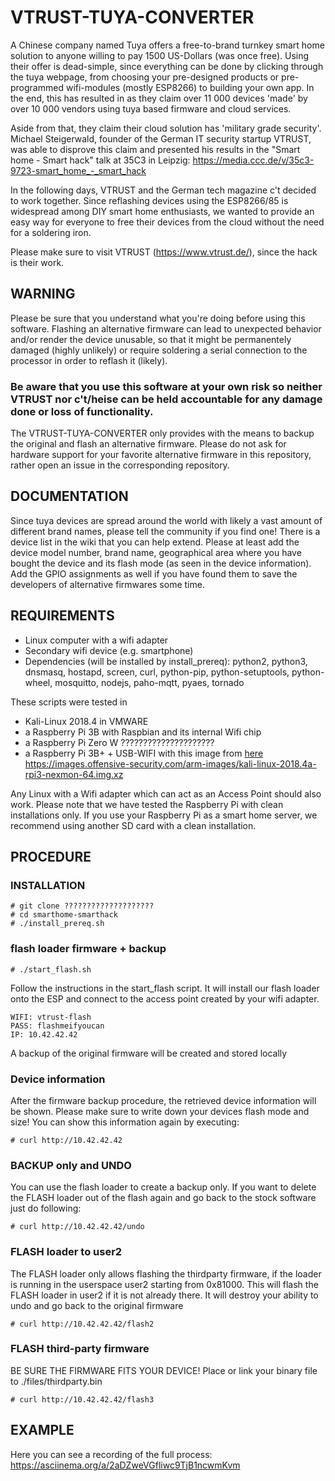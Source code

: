 # VTRUST-TUYA-CONVERTER
A Chinese company named Tuya offers a free-to-brand turnkey smart home solution to anyone willing to pay 1500 US-Dollars (was once free). Using their offer is dead-simple, since everything can be done by clicking through the tuya webpage, from choosing your pre-designed products or pre-programmed wifi-modules (mostly ESP8266) to building your own app. In the end, this has resulted in as they claim over 11 000 devices 'made' by over 10 000 vendors using tuya based firmware and cloud services.

Aside from that, they claim their cloud solution has 'military grade security'. Michael Steigerwald, founder of the German IT security startup VTRUST, was able to disprove this claim and presented his results in the "Smart home - Smart hack" talk at 35C3 in Leipzig: https://media.ccc.de/v/35c3-9723-smart_home_-_smart_hack

In the following days, VTRUST and the German tech magazine c't decided to work together. Since reflashing devices using the ESP8266/85 is widespread among DIY smart home enthusiasts, we wanted to provide an easy way for everyone to free their devices from the cloud without the need for a soldering iron. 

Please make sure to visit VTRUST (https://www.vtrust.de/), since the hack is their work.

## WARNING
Please be sure that you understand what you're doing before using this software. Flashing an alternative firmware can lead to unexpected behavior and/or render the device unusable, so that it might be permanentely damaged (highly unlikely) or require soldering a serial connection to the processor in order to reflash it (likely). 
### Be aware that you use this software at your own risk so neither VTRUST nor c't/heise can be held accountable for any damage done or loss of functionality. 
The VTRUST-TUYA-CONVERTER only provides with the means to backup the original and flash an alternative firmware. Please do not ask for hardware support for your favorite alternative firmware in this repository, rather open an issue in the corresponding repository.

## DOCUMENTATION
Since tuya devices are spread around the world with likely a vast amount of different brand names, please tell the community if you find one! There is a device list in the wiki that you can help extend. Please at least add the device model number, brand name, geographical area where you have bought the device and its flash mode (as seen in the device information). Add the GPIO assignments as well if you have found them to save the developers of alternative firmwares some time.

## REQUIREMENTS
* Linux computer with a wifi adapter
* Secondary wifi device (e.g. smartphone)
* Dependencies (will be installed by install_prereq): python2, python3, dnsmasq, hostapd, screen, curl, python-pip, python-setuptools, python-wheel, mosquitto, nodejs, paho-mqtt, pyaes, tornado

These scripts were tested in 
* Kali-Linux 2018.4 in VMWARE
* a Raspberry Pi 3B with Raspbian and its internal Wifi chip
* a Raspberry Pi Zero W ?????????????????????
* a Raspberry Pi 3B+ + USB-WIFI with this image from [here](https://www.offensive-security.com/kali-linux-arm-images/)
	https://images.offensive-security.com/arm-images/kali-linux-2018.4a-rpi3-nexmon-64.img.xz
	
Any Linux with a Wifi adapter which can act as an Access Point should also work. Please note that we have tested the Raspberry Pi with clean installations only. If you use your Raspberry Pi as a smart home server, we recommend using another SD card with a clean installation.

## PROCEDURE
### INSTALLATION
    # git clone ????????????????????
    # cd smarthome-smarthack
    # ./install_prereq.sh
### flash loader firmware + backup
    # ./start_flash.sh

Follow the instructions in the start_flash script. It will install our flash loader onto the ESP and connect to the access point created by your wifi adapter.

    WIFI: vtrust-flash
    PASS: flashmeifyoucan
    IP: 10.42.42.42
A backup of the original firmware will be created and stored locally

### Device information
After the firmware backup procedure, the retrieved device information will be shown.
Please make sure to write down your devices flash mode and size!
You can show this information again by executing:

    # curl http://10.42.42.42
### BACKUP only and UNDO
You can use the flash loader to create a backup only.
If you want to delete the FLASH loader out of the flash again and go back to the stock software just do following:

    # curl http://10.42.42.42/undo
### FLASH loader to user2
The FLASH loader only allows flashing the thirdparty firmware, if the loader is running in the userspace user2 starting from 0x81000.
This will flash the FLASH loader in user2 if it is not already there.
It will destroy your ability to undo and go back to the original firmware

    # curl http://10.42.42.42/flash2
### FLASH third-party firmware
BE SURE THE FIRMWARE FITS YOUR DEVICE!
Place or link your binary file to ./files/thirdparty.bin

    # curl http://10.42.42.42/flash3
## EXAMPLE
Here you can see a recording of the full process:
https://asciinema.org/a/2aDZweVGfliwc9TjB1ncwmKvm
